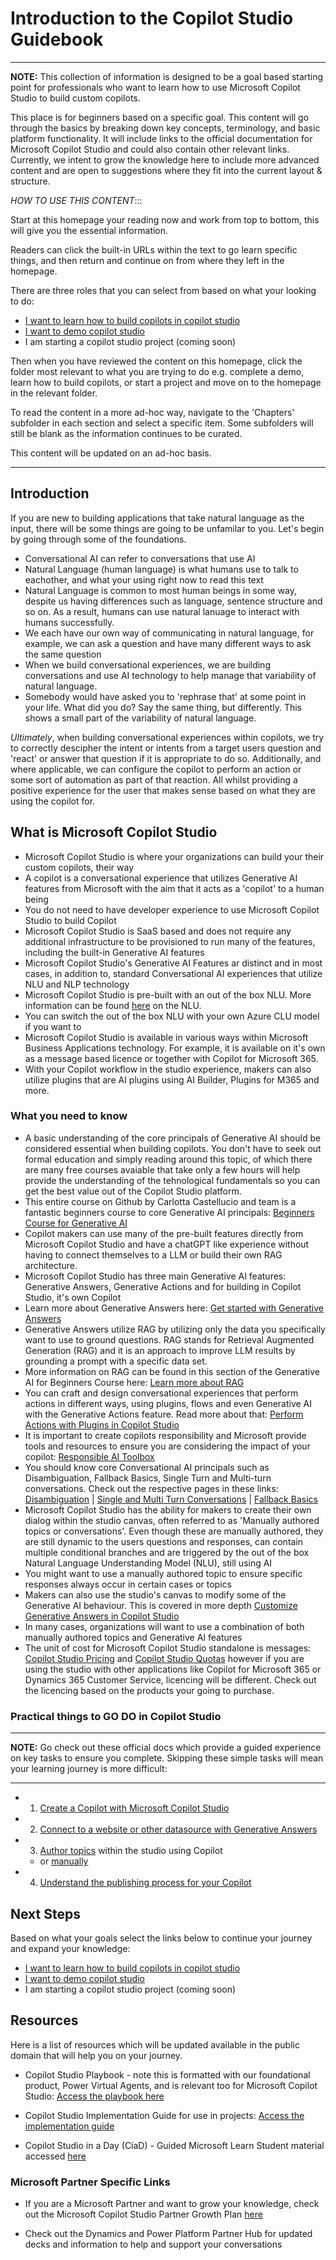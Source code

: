# Introduction to the Copilot Studio Guidebook
---
**NOTE:**
This collection of information is designed to be a goal based starting point for professionals who want to learn how to use Microsoft Copilot Studio to build custom copilots. 

This place is for beginners based on a specific goal. This content will go through the basics by breaking down key concepts, terminology, and basic platform functionality. It will include links to the official documentation for Microsoft Copilot Studio and could also contain other relevant links. Currently, we intent to grow the knowledge here to include more advanced content and are open to suggestions where they fit into the current layout & structure.

*HOW TO USE THIS CONTENT*::: 

Start at this homepage your reading now and work from top to bottom, this will give you the essential information. 

Readers can click the built-in URLs within the text to go learn specific things, and then return and continue on from where they left in the homepage. 

There are three roles that you can select from based on what your looking to do:

* [I want to learn how to build copilots in copilot studio](https://github.com/sarahcritchley/copilotstudioguidebook/blob/main/I%20want%20learn%20how%20to%20build%20copilots/README.md)
* [I want to demo copilot studio](https://github.com/sarahcritchley/copilotstudioguidebook/blob/main/I%20want%20to%20demo%20copilot%20studio/README.md)
* I am starting a copilot studio project (coming soon)

Then when you have reviewed the content on this homepage, click the folder most relevant to what you are trying to do e.g. complete a demo, learn how to build copilots, or start a project and move on to the homepage in the relevant folder.

To read the content in a more ad-hoc way, navigate to the 'Chapters' subfolder in each section and select a specific item. Some subfolders will still be blank as the information continues to be curated. 

This content will be updated on an ad-hoc basis.

---

## Introduction

If you are new to building applications that take natural language as the input, there will be some things are going to be unfamilar to you. Let's begin by going through some of the foundations.

* Conversational AI can refer to conversations that use AI
* Natural Language (human language) is what humans use to talk to eachother, and what your using right now to read this text
* Natural Language is common to most human beings in some way, despite us having differences such as language, sentence structure and so on. As a result, humans can use natural lanuage to interact with humans successfully.
* We each have our own way of communicating in natural language, for example, we can ask a question and have many different ways to ask the same question
* When we build conversational experiences, we are building conversations and use AI technology to help manage that variability of natural language.
* Somebody would have asked you to 'rephrase that' at some point in your life. What did you do? Say the same thing, but differently. This shows a small part of the variability of natural language.

*Ultimately*, when building conversational experiences within copilots, we try to correctly descipher the intent or intents from a target users question and 'react' or answer that question if it is appropriate to do so. Additionally, and where applicable, we can configure the copilot to perform an action or some sort of automation as part of that reaction. All whilst providing a positive experience for the user that makes sense based on what they are using the copilot for.

## What is Microsoft Copilot Studio 

* Microsoft Copilot Studio is where your organizations can build your their custom copilots, their way
* A copilot is a conversational experience that utilizes Generative AI features from Microsoft with the aim that it acts as a 'copilot' to a human being
* You do not need to have developer experience to use Microsoft Copilot Studio to build Copilot
* Microsoft Copilot Studio is SaaS based and does not require any additional infrastructure to be provisioned to run many of the features, including the built-in Generative AI features
* Microsoft Copilot Studio's Generative AI Features ar distinct and in most cases, in addition to, standard Conversational AI experiences that utilize NLU and NLP technology 
* Microsoft Copilot Studio is pre-built with an out of the box NLU. More information can be found [here](https://learn.microsoft.com/en-us/microsoft-copilot-studio/nlu-gpt-quickstart) on the NLU.
* You can switch the out of the box NLU with your own Azure CLU model if you want to
* Microsoft Copilot Studio is available in various ways within Microsoft Business Applications technology. For example, it is available on it's own as a message based licence or together with Copilot for Microsoft 365.
* With your Copilot workflow in the studio experience, makers can also utilize plugins that are AI plugins using AI Builder, Plugins for M365 and more.

### What you need to know 

* A basic understanding of the core principals of Generative AI should be considered essential when building copilots. You don't have to seek out formal education and simply reading around this topic, of which there are many free courses avaiable that take only a few hours will help provide the understanding of the tehnological fundamentals so you can get the best value out of the Copilot Studio platform. 
* This entire course on Github by Carlotta Castellucio and team is a fantastic beginners course to core Generative AI principals: [Beginners Course for Generative AI](https://github.com/microsoft/generative-ai-for-beginners/tree/main/01-introduction-to-genai)
* Copilot makers can use many of the pre-built features directly from Microsoft Copilot Studio and have a chatGPT like experience without having to connect themselves to a LLM or build their own RAG architecture.
* Microsoft Copilot Studio has three main Generative AI features: Generative Answers, Generative Actions and for building in Copilot Studio, it's own Copilot
* Learn more about Generative Answers here: [Get started with Generative Answers](https://github.com/sarahcritchley/copilotstudioguidebook/blob/main/I%20want%20learn%20how%20to%20build%20copilots/Chapters/Get%20Started%20with%20Generative%20Answers.md)
* Generative Answers utilize RAG by utilizing only the data you specifically want to use to ground questions. RAG stands for Retrieval Augmented Generation (RAG) and it is an approach to improve LLM results by grounding a prompt with a specific data set. 
* More information on RAG can be found in this section of the Generative AI for Beginners Course here: [Learn more about RAG](https://github.com/microsoft/generative-ai-for-beginners/blob/main/02-exploring-and-comparing-different-llms/README.md)
* You can craft and design conversational experiences that perform actions in different ways, using plugins, flows and even Generative AI with the Generative Actions feature. Read more about that: [Perform Actions with Plugins in Copilot Studio](https://github.com/sarahcritchley/copilotstudioguidebook/blob/main/I%20want%20learn%20how%20to%20build%20copilots/Chapters/Copilot%20Studio%20Plugins.md)
* It is important to create copilots responsibility and Microsoft provide tools and resources to ensure you are considering the impact of your copilot: [Responsible AI Toolbox](https://responsibleaitoolbox.ai/)
* You should know core Conversational AI principals such as Disambiguation, Fallback Basics, Single Turn and Multi-turn conversations. Check out the respective pages in these links: [Disambiguation](https://github.com/sarahcritchley/copilotstudioguidebook/blob/main/I%20want%20learn%20how%20to%20build%20copilots/Chapters/Disambiguation%20Basics.md) | [Single and Multi Turn Conversations](https://github.com/sarahcritchley/copilotstudioguidebook/blob/main/I%20want%20learn%20how%20to%20build%20copilots/Chapters/Single%20and%20Multi-Turn%20Conversations.md) | [Fallback Basics](https://github.com/sarahcritchley/copilotstudioguidebook/blob/main/I%20want%20learn%20how%20to%20build%20copilots/Chapters/Fallback%20Basics.md)
* Microsoft Copilot Studio has the ability for makers to create their own dialog within the studio canvas, often referred to as 'Manually authored topics or conversations'. Even though these are manually authored, they are still dynamic to the users questions and responses, can contain multiple conditional branches and are triggered by the out of the box Natural Language Understanding Model (NLU), still using AI
* You might want to use a manually authored topic to ensure specific responses always occur in certain cases or topics
* Makers can also use the studio's canvas to modify some of the Generative AI behaviour. This is covered in more depth [Customize Generative Answers in Copilot Studio](https://github.com/sarahcritchley/copilotstudioguidebook/blob/main/I%20want%20learn%20how%20to%20build%20copilots/Chapters/Customize%20Generative%20Answers.md)
* In many cases, organizations will want to use a combination of both manually authored topics and Generative AI features
* The unit of cost for Microsoft Copilot Studio standalone is messages: [Copilot Studio Pricing](https://www.microsoft.com/en-us/microsoft-copilot/microsoft-copilot-studio#Pricing) and [Copilot Studio Quotas](https://learn.microsoft.com/en-us/microsoft-copilot-studio/requirements-quotas) however if you are using the studio with other applications like Copilot for Microsoft 365 or Dynamics 365 Customer Service, licencing will be different. Check out the licencing based on the products your going to purchase.

### Practical things to GO DO in Copilot Studio

---
**NOTE:**
Go check out these official docs which provide a guided experience on key tasks to ensure you complete. Skipping these simple tasks will mean your learning journey is more difficult:

---

* 1. [Create a Copilot with Microsoft Copilot Studio](https://learn.microsoft.com/en-us/microsoft-copilot-studio/authoring-first-bot?tabs=web)

* 2. [Connect to a website or other datasource with Generative Answers](https://learn.microsoft.com/en-us/microsoft-copilot-studio/nlu-boost-conversations)

* 3. [Author topics](https://learn.microsoft.com/en-us/microsoft-copilot-studio/nlu-gpt-overview) within the studio using Copilot 
    * or [manually](https://learn.microsoft.com/en-us/microsoft-copilot-studio/advanced-fundamentals?tabs=web)

* 4. [Understand the publishing process for your Copilot](https://learn.microsoft.com/en-us/microsoft-copilot-studio/publication-fundamentals-publish-channels?tabs=preview)

## Next Steps

Based on what your goals select the links below to continue your journey and expand your knowledge:

* [I want to learn how to build copilots in copilot studio](https://github.com/sarahcritchley/copilotstudioguidebook/blob/main/I%20want%20learn%20how%20to%20build%20copilots/README.md)
* [I want to demo copilot studio](https://github.com/sarahcritchley/copilotstudioguidebook/blob/main/I%20want%20to%20demo%20copilot%20studio/README.md)
* I am starting a copilot studio project (coming soon)

## Resources
Here is a list of resources which will be updated available in the public domain that will help you on your journey.

* Copilot Studio Playbook - note this is formatted with our foundational product, Power Virtual Agents, and is relevant too for Microsoft Copilot Studio: [Access the playbook here](https://aka.ms/pvaplaybook) 

* Copilot Studio Implementation Guide for use in projects: [Access the implementation guide](https://aka.ms/copilotstudioimplementationguide) 

* Copilot Studio in a Day (CiaD) - Guided Microsoft Learn Student material accessed [here](https://learn.microsoft.com/en-us/training/paths/power-virtual-agents-workshop/)

### Microsoft Partner Specific Links 

* If you are a Microsoft Partner and want to grow your knowledge, check out the Microsoft Copilot Studio Partner Growth Plan [here](https://aka.ms/copilotstudio/partnergrowthplan)

* Check out the Dynamics and Power Platform Partner Hub for updated decks and information to help and support your conversations